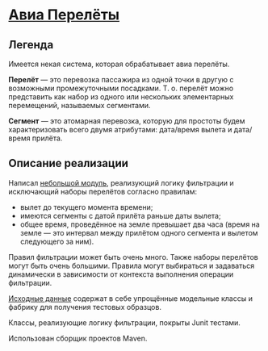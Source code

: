 # [Авиа Перелёты](test-instructions.md)

## Легенда

Имеется некая система, которая обрабатывает авиа перелёты.

**Перелёт** — это перевозка пассажира из одной точки в другую с возможными промежуточными посадками.
Т. о. перелёт можно представить как набор из одного или нескольких элементарных перемещений, называемых сегментами.

**Сегмент** — это атомарная перевозка, которую для простоты будем характеризовать всего двумя атрибутами: дата/время вылета и дата/время прилёта.

## Описание реализации

Написал [небольшой модуль](src/main/java/com/gridnine/testing/filter), реализующий логику фильтрации и исключающий наборы перелётов согласно правилам:
* вылет до текущего момента времени;
* имеются сегменты с датой прилёта раньше даты вылета;
* общее время, проведённое на земле превышает два часа (время на земле — это интервал между прилётом одного сегмента и вылетом следующего за ним).

Правил фильтрации может быть очень много.
Также наборы перелётов могут быть очень большими.
Правила могут выбираться и задаваться динамически в зависимости от контекста выполнения операции фильтрации.

[Исходные данные](src/main/java/com/gridnine/testing/testdata) содержат в себе упрощённые модельные классы и фабрику для получения тестовых образцов.

Классы, реализующие логику фильтрации, покрыты Junit тестами.

Использован сборщик проектов Maven.